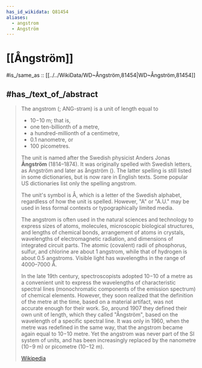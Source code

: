 ```yaml
---
has_id_wikidata: Q81454
aliases:
  - angstrom
  - Angström
---
```


# [[Ångström]] 

#is_/same_as :: [[../../WikiData/WD~Ångström,81454|WD~Ångström,81454]] 

## #has_/text_of_/abstract 

> The angstrom (; ANG-strəm) is a unit of length equal to 
> - 10−10 m; that is, 
> - one ten-billionth of a metre, 
> - a hundred-millionth of a centimetre, 
> - 0.1 nanometre, or 
> - 100 picometres. 
> 
> The unit is named after the Swedish physicist Anders Jonas **Ångström** (1814–1874).  It was originally spelled with Swedish letters, as Ångström and later as ångström ().  The latter spelling is still listed in some dictionaries, but is now rare in English texts. Some popular US dictionaries list only the spelling angstrom.
>
> The unit's symbol is Å, which is a letter of the Swedish alphabet, regardless of how the unit is spelled. However, "A" or "A.U." may be used in less formal contexts or typographically limited media.
>
> The angstrom is often used in the natural sciences and technology to express sizes of atoms, molecules, microscopic biological structures, and lengths of chemical bonds, arrangement of atoms in crystals, wavelengths of electromagnetic radiation, and dimensions of integrated circuit parts. The atomic (covalent) radii of phosphorus, sulfur, and chlorine are about 1 angstrom, while that of hydrogen is about 0.5 angstroms. Visible light has wavelengths in the range of 4000–7000 Å.
>
> In the late 19th century, spectroscopists adopted 10−10 of a metre as a convenient unit to express the wavelengths of characteristic spectral lines (monochromatic components of the emission spectrum) of chemical elements. However, they soon realized that the definition of the metre at the time, based on a material artifact, was not accurate enough for their work.  So, around 1907 they defined their own unit of length, which they called "Ångström", based on the wavelength of a specific spectral line. It was only in 1960, when the metre was redefined in the same way, that the angstrom became again equal to 10−10 metre.  Yet the angstrom was never part of the SI system of units, and has been increasingly replaced by the nanometre (10−9 m) or picometre (10−12 m).
>
> [Wikipedia](https://en.wikipedia.org/wiki/Angstrom) 

